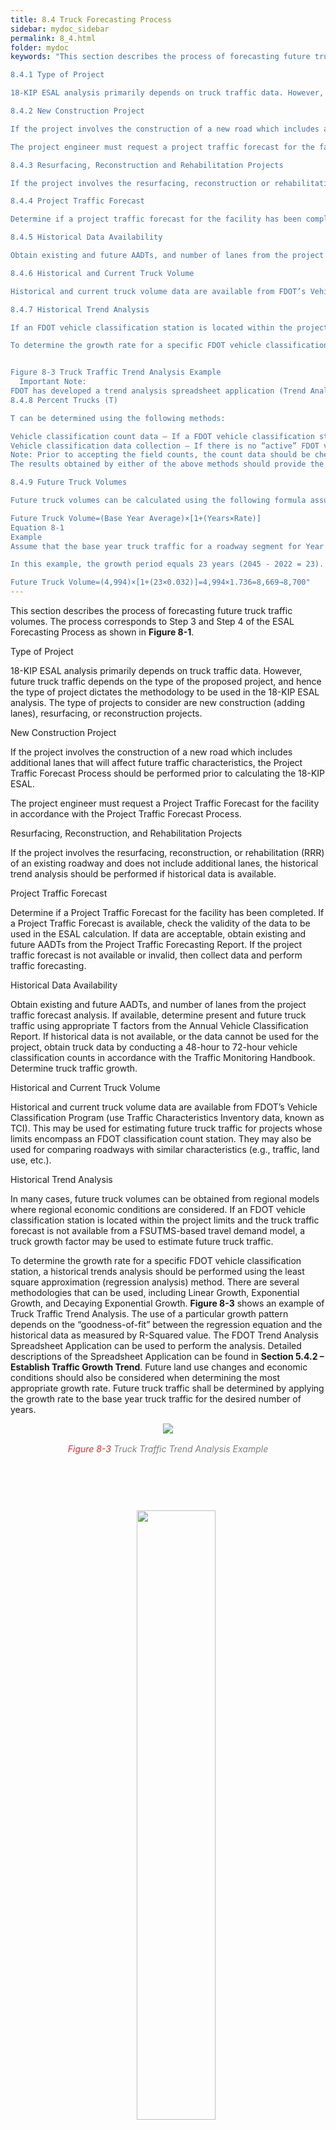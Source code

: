 ```yaml
---
title: 8.4 Truck Forecasting Process
sidebar: mydoc_sidebar
permalink: 8_4.html
folder: mydoc
keywords: "This section describes the process of forecasting future truck traffic volumes. The process corresponds to Step 3 and Step 4 of the ESAL Forecasting Process as shown in Figure 8-1.

8.4.1 Type of Project

18-KIP ESAL analysis primarily depends on truck traffic data. However, future truck traffic depends on the type of the proposed project, and hence the type of project dictates the methodology to be used in the 18-KIP ESAL analysis. The type of projects to consider are new construction (adding lanes), resurfacing or reconstruction projects.

8.4.2 New Construction Project

If the project involves the construction of a new road which includes additional lanes that will affect future traffic characteristics, the Project Traffic Forecast Process should be performed prior to calculating the 18-KIP ESAL.

The project engineer must request a project traffic forecast for the facility in accordance with the Project Traffic Forecast Process.

8.4.3 Resurfacing, Reconstruction and Rehabilitation Projects

If the project involves the resurfacing, reconstruction or rehabilitation (RRR) of an existing roadway and does not include additional lanes, the historical trend analysis should be performed if historical data is available.

8.4.4 Project Traffic Forecast

Determine if a project traffic forecast for the facility has been completed. If a project traffic forecast is available, check the validity of the data to be used in the ESAL calculation. If data are acceptable, obtain existing and future AADTs from the project traffic forecasting report. If the project traffic forecast is not available or invalid, determine the type of project.

8.4.5 Historical Data Availability

Obtain existing and future AADTs, and number of lanes from the project traffic forecast analysis. If available, determine present and future truck traffic using appropriate T factors from the Annual Vehicle Classification Report. If historical data is not available, or the data cannot be used for the project, obtain truck data by conducting a 48-hour to 72-hour vehicle classification counts in accordance with the Traffic Monitoring Handbook. Determine truck traffic growth.

8.4.6 Historical and Current Truck Volume

Historical and current truck volume data are available from FDOT’s Vehicle Classification Program (use Traffic Characteristics Inventory data, known as TCI). This may be used for estimating future truck traffic for projects whose limits encompass an FDOT classification count station. They may also be used for comparing roadways with similar characteristics (e.g., traffic, land use, etc.).

8.4.7 Historical Trend Analysis

If an FDOT vehicle classification station is located within the project limits and the truck traffic forecast is not available from a FSUTMS-based travel demand model, a truck growth factor may be used to estimate future truck traffic.

To determine the growth rate for a specific FDOT vehicle classification station, a historical trends analysis should be performed using the least square approximation (regression analysis) method. There are several methodologies that can be used, including Linear Growth, Exponential Growth and Decaying Exponential Growth. Figure 8-3 shows an example of Truck Traffic Trend Analysis. The use of a particular growth pattern depends on the “goodness-of-fit” between the regression equation and the historical data as measured by R-Squared value. The FDOT Trend Analysis Spreadsheet Application can be used to perform the analysis. Detailed descriptions of the Spreadsheet Application can be found in Section 5.4.2 – Establish Traffic Growth Trend. Future land use changes and economic conditions should also be considered when determining the most appropriate growth rate. Future truck traffic shall be determined by applying the growth rate to the base year truck traffic for the desired number of years.


Figure 8-3 Truck Traffic Trend Analysis Example
  Important Note:
FDOT has developed a trend analysis spreadsheet application (Trend Analysis v2023.xlsm) to forecast future AADTs based on historical AADTs and user selected growth pattern (Linear, Exponential, Decaying Exponential). The spreadsheet can be used to forecast truck traffic volume too. The application can be downloaded from FDOT website
8.4.8 Percent Trucks (T)

T can be determined using the following methods:

Vehicle classification count data – If a FDOT vehicle classification station is located within the project limits, the Percent Trucks (T24) is available in the TCI database or on the Florida Traffic Online (FTO) Web Application. The total percentage of Class 4 to 13 vehicles can be applied to the traffic projections to determine future truck volumes.
Vehicle classification data collection – If there is no “active” FDOT vehicle classification station located within the project limits, then field data should be collected. Prior to implementing the field data collection, care should be taken to identify reasonable traffic breaks. The duration of the study should be scheduled to ensure data collection that would reflect an average day of truck traffic within the study area. Be sure to consider seasonal differences which may significantly increase the average traffic counts. For example, a count taken when numerous trucks are transporting produce to a market may dramatically increase the T24 average for the year.
Note: Prior to accepting the field counts, the count data should be checked by comparing them to FDOT's TCI or RCI data. If there is a minor difference, use the higher value. If the difference is large, then the field data should be reviewed for possible causes for the difference. Any unresolved differences should be documented.
The results obtained by either of the above methods should provide the total percent of vehicles in Classes 4 to 13. This can be applied to the project traffic projections to determine the future truck volumes.

8.4.9 Future Truck Volumes

Future truck volumes can be calculated using the following formula assuming a linear growth pattern as shown in Equation 8-1:

Future Truck Volume=(Base Year Average)×[1+(Years×Rate)]
Equation 8-1
Example
Assume that the base year truck traffic for a roadway segment for Year 2022 is 4,994. A growth factor of 3.2% has been determined based on trend analysis of truck traffic from the past ten years. Truck traffic for Year 2045 is desired.

In this example, the growth period equals 23 years (2045 - 2022 = 23). The base year truck traffic is factored by 23 years and by the rate of 3.2%.

Future Truck Volume=(4,994)×[1+(23×0.032)]=4,994×1.736=8,669→8,700"
---
```


<style>
  div{text-align: justify;}
</style>

This section describes the process of forecasting future truck traffic volumes. The process corresponds to Step 3 and Step 4 of the ESAL Forecasting Process as shown in <b>Figure 8-1</b>.

<div class="subtitle-3" data-chapter="8.4">Type of Project</div>

18-KIP ESAL analysis primarily depends on truck traffic data. However, future truck traffic depends on the type of the proposed project, and hence the type of project dictates the methodology to be used in the 18-KIP ESAL analysis. The type of projects to consider are new construction (adding lanes), resurfacing, or reconstruction projects.

<div class="subtitle-3" data-chapter="8.4">New Construction Project</div>

If the project involves the construction of a new road which includes additional lanes that will affect future traffic characteristics, the Project Traffic Forecast Process should be performed prior to calculating the 18-KIP ESAL.

The project engineer must request a Project Traffic Forecast for the facility in accordance with the Project Traffic Forecast Process.

<div class="subtitle-3" data-chapter="8.4">Resurfacing, Reconstruction, and Rehabilitation Projects</div>

If the project involves the resurfacing, reconstruction, or rehabilitation (RRR) of an existing roadway and does not include additional lanes, the historical trend analysis should be performed if historical data is available.

<div class="subtitle-3" data-chapter="8.4">Project Traffic Forecast</div>

Determine if a Project Traffic Forecast for the facility has been completed. If a Project Traffic Forecast is available, check the validity of the data to be used in the ESAL calculation. If data are acceptable, obtain existing and future AADTs from the Project Traffic Forecasting Report. If the project traffic forecast is not available or invalid, then collect data and perform traffic forecasting.

<div class="subtitle-3" data-chapter="8.4">Historical Data Availability</div>

Obtain existing and future AADTs, and number of lanes from the project traffic forecast analysis. If available, determine present and future truck traffic using appropriate T factors from the Annual Vehicle Classification Report. If historical data is not available, or the data cannot be used for the project, obtain truck data by conducting a 48-hour to 72-hour vehicle classification counts in accordance with the Traffic Monitoring Handbook. Determine truck traffic growth.

<div class="subtitle-3" data-chapter="8.4">Historical and Current Truck Volume</div>

Historical and current truck volume data are available from FDOT’s Vehicle Classification Program (use Traffic Characteristics Inventory data, known as TCI). This may be used for estimating future truck traffic for projects whose limits encompass an FDOT classification count station. They may also be used for comparing roadways with similar characteristics (e.g., traffic, land use, etc.).

<div class="subtitle-3" data-chapter="8.4">Historical Trend Analysis</div>

In many cases, future truck volumes can be obtained from regional models where regional economic conditions are considered. If an FDOT vehicle classification station is located within the project limits and the truck traffic forecast is not available from a FSUTMS-based travel demand model, a truck growth factor may be used to estimate future truck traffic.

To determine the growth rate for a specific FDOT vehicle classification station, a historical trends analysis should be performed using the least square approximation (regression analysis) method. There are several methodologies that can be used, including Linear Growth, Exponential Growth, and Decaying Exponential Growth. <b>Figure 8-3</b> shows an example of Truck Traffic Trend Analysis. The use of a particular growth pattern depends on the “goodness-of-fit” between the regression equation and the historical data as measured by R-Squared value. The FDOT Trend Analysis Spreadsheet Application can be used to perform the analysis. Detailed descriptions of the Spreadsheet Application can be found in <b>Section 5.4.2 – Establish Traffic Growth Trend</b>. Future land use changes and economic conditions should also be considered when determining the most appropriate growth rate. Future truck traffic shall be determined by applying the growth rate to the base year truck traffic for the desired number of years.

<center>
<img src="images/fig8_3.png" style="max-width: 80%; text-align:center; margin-bottom: 1rem">
</center>

<div style="text-align:center; color:grey; margin-bottom: 2rem"><i><span style="color:#d32f2f;">Figure 8-3</span> Truck Traffic Trend Analysis Example</i></div>

<div class="parent" style="padding-top: 8px; padding-bottom: 8px">
    <div class="child1" style="flex:1; font-weight:bold; color:#d32f2f"><img src="images/imp_note.png" style="width: 50%; margin-left:40%; margin-top: 10%"></div>
    <div class="child2" style="flex:9; text-align: justify">
    <div style="color:#d32f2f; font-weight:bold; text-align:left; font-size:18px">IMPORTANT NOTE:</div>
    FDOT has developed a trend analysis spreadsheet application (Trend Analysis v2023.xlsm) to forecast future AADTs based on historical AADTs and user selected growth pattern (Linear, Exponential, Decaying Exponential). The spreadsheet can be used to forecast truck traffic volume too. The application can be downloaded from FDOT <a href="https://www.fdot.gov/docs/default-source/content-docs/planning/systems/programs/sm/ptf/docs/TREND_V03a.xls" target="_blank">website</a>.</div></div>

<span class="subtitle-3" data-chapter="8.4"> Percent Trucks (T)</span> 

T can be determined using the following methods:
<ol type="a">
<li>Vehicle classification count data – If a FDOT vehicle classification station is located within the project limits, the Percent Trucks (T<sub>24</sub>) is available in the TCI database or on the Florida Traffic Online (FTO) Web Application. The total percentage of Class 4 to 13 vehicles can be applied to the traffic projections to determine future truck volumes.</li>
<li>Vehicle classification data collection – If there is no “active” FDOT vehicle classification station located within the project limits, then field data should be collected. Prior to implementing the field data collection, care should be taken to identify reasonable traffic breaks. The duration of the study should be scheduled to ensure data collection that would reflect an average day of truck traffic within the study area. Be sure to consider seasonal differences which may significantly increase the average traffic counts. For example, a count taken when numerous trucks are transporting produce to a market may dramatically increase the T<sub>24</sub> average for the year.</li></ol>

<ul><span style="color: #d32f2f;"><b>Note</b></span>: Prior to accepting the field counts, the count data should be checked by comparing them to FDOT’s TCI or RCI data. If there is a minor difference, use the higher value. If the difference is large, then the field data should be reviewed for possible causes for the difference. Any unresolved differences should be documented.</ul>

The results obtained by either of the above methods should provide the total percent of vehicles in Classes 4 to 13. This can be applied to the project traffic projections to determine the future truck volumes.

<span class="subtitle-3" data-chapter="8.4"> Future Truck Volumes</span> 

Future truck volumes can be calculated using the following formula assuming a linear growth pattern as shown in <b>Equation 8-1</b>:

<div class="equation-container">
    <div class="formula">
        $$Future\space{Truck}\space{Volume}=(Base\space{Year}\space{Average})\times{[1+(Years\times{Rate})]}$$
    </div>
    <div class="equation-label">Equation 8-1</div>
</div>

<div style="color:#d32f2f"><b>Example</b></div>

Assume that the base year truck traffic for a roadway segment for Year 2022 is 4,994. A growth factor of 3.2% has been determined based on trend analysis of truck traffic from the past ten years. Truck traffic for Year 2045 is desired.

In this example, the growth period equals 23 years (2045 - 2022 = 23). The base year truck traffic is factored by 23 years and by the rate of 3.2%.

$$Future\space{Truck}\space{Volume}=(4,994)\times{[1+(23\times{0.032})]}=4,994\times{1.736}=8,669\rightarrow{8,700}$$